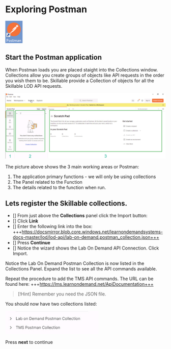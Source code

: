 # Exploring Postman

![image](images/2022-03-07_12-25-24.jpg)

## Start the Postman application

When Postman loads you are placed staight into the Collections window.  Collections allow you create groups of objects like API requests in the order you wish them to be.  Skillable provide a Collection of objects for all the Skillable LOD API requests.  

![image](images/2022-03-07_12-33-36.jpg)

The picture above shows the 3 main working areas or Postman:

1. The application primary functions - we will only be using collections
1. The Panel related to the Function
1. The details related to the function when run.

## Lets register the Skillable collections.

- [] From just above the **Collections** panel click the Import button:
- [] Click **Link**
- [] Enter the following link into the box: +++https://docsmirror.blob.core.windows.net/learnondemandsystems-docs-master/lod/lod-api/lab-on-demand.postman_collection.json+++
- [] Press **Continue**
- [] Notice the wizard shows the Lab On Demand API Connection.  Click Import.

Notice the Lab On Demand Postman Collection is now listed in the Collections Panel.  Expand the list to see all the API commands available.

Repeat the procedure to add the TMS API commands.  The URL can be found here: +++https://lms.learnondemand.net/ApiDocumentation+++

>[!Hint] Remember you need the JSON file.

You should now have two collections listed: 

![image](images/2022-03-07_12-52-28.jpg)

Press **next** to continue
